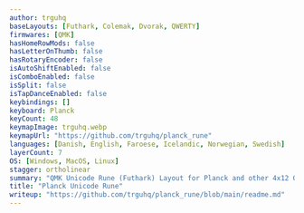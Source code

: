 ```yaml
---
author: trguhq
baseLayouts: [Futhark, Colemak, Dvorak, QWERTY]
firmwares: [QMK]
hasHomeRowMods: false
hasLetterOnThumb: false
hasRotaryEncoder: false
isAutoShiftEnabled: false
isComboEnabled: false
isSplit: false
isTapDanceEnabled: false
keybindings: []
keyboard: Planck
keyCount: 48
keymapImage: trguhq.webp
keymapUrl: "https://github.com/trguhq/planck_rune"
languages: [Danish, English, Faroese, Icelandic, Norwegian, Swedish] 
layerCount: 7
OS: [Windows, MacOS, Linux]
stagger: ortholinear
summary: "QMK Unicode Rune (Futhark) Layout for Planck and other 4x12 Ortho Keyboards"
title: "Planck Unicode Rune"
writeup: "https://github.com/trguhq/planck_rune/blob/main/readme.md"
---
```


